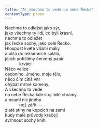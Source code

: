 ```yaml
---
title: "A\_všechno to vede na nebe Řecka"
contentType: prose
---
```


<section>

Nechme to odležet jako sýr,  
jako všechny ty lidi, co byli krásní,  
nechme to odležet  
jak řecké sochy, jako celé Řecko.  
Hloupost kvete vlčími máky  
a ulítá do reklamních salátů,  
jejich potištěný červený papír  
            krvácí.  
Něco velice  
osobního. Jméno, moje tělo,  
něco čím cítíš vítr  
ohýbat mrtvé kameny.  
A všechno to vede  
na nebe Řecka kde stojí bílé chrámy  
a neumí nic jiného  
            než zářit —  
zlaté stíny na kopcích na zemi  
kudy malé průvody kráčejí  
svrhnout sochy knih.

</section>
